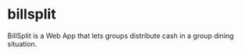billsplit
=====

BillSplit is a Web App that lets groups distribute cash in a 
group dining situation.